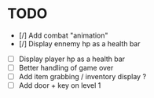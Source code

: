 # TODO

-   [/] Add combat "animation"
-   [/] Display ennemy hp as a health bar
-   [ ] Display player hp as a health bar
-   [ ] Better handling of game over
-   [ ] Add item grabbing / inventory display ?
-   [ ] Add door + key on level 1
